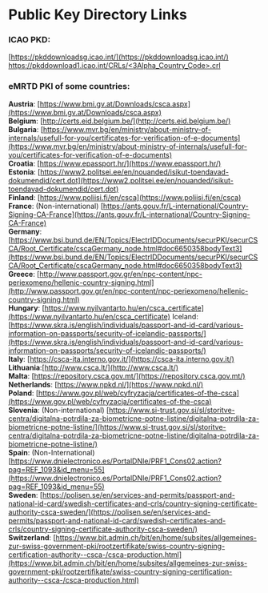 # Public Key Directory Links 

### ICAO PKD:

[https://pkddownloadsg.icao.int/](https://pkddownloadsg.icao.int/)  
[https://pkddownload1.icao.int/CRLs/<3Alpha_Country_Code>.crl](https://pkddownload1.icao.int/CRLs/%3C3Alpha_Country_Code%3E.crl)

### eMRTD PKI of some countries:
**Austria**: [https://www.bmi.gv.at/Downloads/csca.aspx](https://www.bmi.gv.at/Downloads/csca.aspx)  
**Belgium**: [http://certs.eid.belgium.be/](http://certs.eid.belgium.be/)  
**Bulgaria**: [https://www.mvr.bg/en/ministry/about-ministry-of-internals/usefull-for-you/certificates-for-verification-of-e-documents](https://www.mvr.bg/en/ministry/about-ministry-of-internals/usefull-for-you/certificates-for-verification-of-e-documents)  
**Croatia**: [https://www.epassport.hr/](https://www.epassport.hr/)  
**Estonia**: [https://www2.politsei.ee/en/nouanded/isikut-toendavad-dokumendid/cert.dot](https://www2.politsei.ee/en/nouanded/isikut-toendavad-dokumendid/cert.dot)  
**Finland**: [https://www.poliisi.fi/en/csca](https://www.poliisi.fi/en/csca)  
**France**: (Non-international) [https://ants.gouv.fr/L-international/Country-Signing-CA-France](https://ants.gouv.fr/L-international/Country-Signing-CA-France)  
**Germany**: [https://www.bsi.bund.de/EN/Topics/ElectrIDDocuments/securPKI/securCSCA/Root_Certificate/cscaGermany_node.html#doc6650358bodyText3](https://www.bsi.bund.de/EN/Topics/ElectrIDDocuments/securPKI/securCSCA/Root_Certificate/cscaGermany_node.html#doc6650358bodyText3)  
**Greece**: [http://www.passport.gov.gr/en/npc-content/npc-periexomeno/hellenic-country-signing.html](http://www.passport.gov.gr/en/npc-content/npc-periexomeno/hellenic-country-signing.html)  
**Hungary**: [https://www.nyilvantarto.hu/en/csca_certificate](https://www.nyilvantarto.hu/en/csca_certificate)
Iceland: [https://www.skra.is/english/individuals/passport-and-id-card/various-information-on-passports/security-of-icelandic-passports/](https://www.skra.is/english/individuals/passport-and-id-card/various-information-on-passports/security-of-icelandic-passports/)  
**Italy**: [https://csca-ita.interno.gov.it/](https://csca-ita.interno.gov.it/)  
**Lithuania**:[http://www.csca.lt/](http://www.csca.lt/)  
**Malta**: [https://repository.csca.gov.mt/](https://repository.csca.gov.mt/)  
**Netherlands**: [https://www.npkd.nl/](https://www.npkd.nl/)  
**Poland**: [https://www.gov.pl/web/cyfryzacja/certificates-of-the-csca](https://www.gov.pl/web/cyfryzacja/certificates-of-the-csca)  
**Slovenia**: (Non-international) [https://www.si-trust.gov.si/sl/storitve-centra/digitalna-potrdila-za-biometricne-potne-listine/digitalna-potrdila-za-biometricne-potne-listine/](https://www.si-trust.gov.si/sl/storitve-centra/digitalna-potrdila-za-biometricne-potne-listine/digitalna-potrdila-za-biometricne-potne-listine/)  
**Spain**: (Non-International) [https://www.dnielectronico.es/PortalDNIe/PRF1_Cons02.action?pag=REF_1093&id_menu=55](https://www.dnielectronico.es/PortalDNIe/PRF1_Cons02.action?pag=REF_1093&id_menu=55)  
**Sweden**: [https://polisen.se/en/services-and-permits/passport-and-national-id-card/swedish-certificates-and-crls/country-signing-certificate-authority-csca-sweden/](https://polisen.se/en/services-and-permits/passport-and-national-id-card/swedish-certificates-and-crls/country-signing-certificate-authority-csca-sweden/)  
**Switzerland**: [https://www.bit.admin.ch/bit/en/home/subsites/allgemeines-zur-swiss-government-pki/rootzertifikate/swiss-country-signing-certification-authority--csca-/csca-production.html](https://www.bit.admin.ch/bit/en/home/subsites/allgemeines-zur-swiss-government-pki/rootzertifikate/swiss-country-signing-certification-authority--csca-/csca-production.html)

